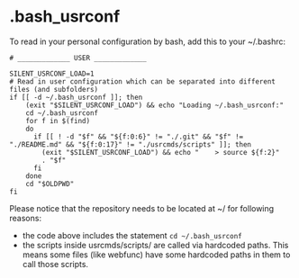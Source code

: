 # .bash_usrconf
To read in your personal configuration by bash, add this to your ~/.bashrc:
```shell
# _____________ USER _____________

SILENT_USRCONF_LOAD=1
# Read in user configuration which can be separated into different files (and subfolders)
if [[ -d ~/.bash_usrconf ]]; then
    (exit "$SILENT_USRCONF_LOAD") && echo "Loading ~/.bash_usrconf:"
    cd ~/.bash_usrconf
    for f in $(find)
    do
      if [[ ! -d "$f" && "${f:0:6}" != "./.git" && "$f" != "./README.md" && "${f:0:17}" != "./usrcmds/scripts" ]]; then
        (exit "$SILENT_USRCONF_LOAD") && echo "    > source ${f:2}"
        . "$f"
      fi
    done
    cd "$OLDPWD"
fi
```
Please notice that the repository needs to be located at ~/ for following reasons:
* the code above includes the statement `cd ~/.bash_usrconf`
* the scripts inside usrcmds/scripts/ are called via hardcoded paths. This means some files (like webfunc) have some hardcoded paths in them to call those scripts.
